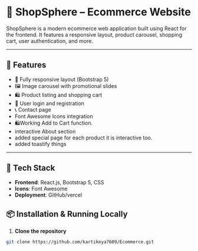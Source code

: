# 🛒 ShopSphere – Ecommerce Website

ShopSphere is a modern ecommerce web application built using React for the frontend. It features a responsive layout, product carousel, shopping cart, user authentication, and more.

---

## 🚀 Features

- 📱 Fully responsive layout (Bootstrap 5)
- 🖼️ Image carousel with promotional slides
- 🛍️ Product listing and shopping cart
- 🔐 User login and registration
- 📞 Contact page
- Font Awesome Icons integration
- 🛍️Working Add to Cart function.
- interactive About section
- added special page for each product it is interactive too.
- added toastify things

---

## 🧰 Tech Stack

- **Frontend**: React.js, Bootstrap 5, CSS
- **Icons**: Font Awesome
- **Deployment**: GitHub/vercel

## 📦 Installation & Running Locally

1. **Clone the repository**

```bash
git clone https://github.com/kartikeya7609/Ecommerce.git
```
